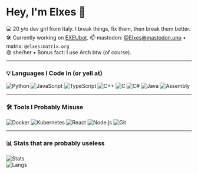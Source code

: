 # Hey, I'm Elxes 👋

💻 20 y/o dev girl from Italy. I break things, fix them, then break them better.  
🛠 Currently working on [EXEUbot](https://github.com/Elxes04/EXEUbot).
📫 mastodon: [@Elxes@mastodon.uno](https://mastodon.uno/@Elxes) • matrix: `@elxes:matrix.org`  
😄 she/her • Bonus fact: I use Arch btw (of course).

---

### 💡 Languages I Code In (or yell at)

![Python](https://img.shields.io/badge/-Python-333?style=flat&logo=python)
![JavaScript](https://img.shields.io/badge/-JavaScript-333?style=flat&logo=javascript)
![TypeScript](https://img.shields.io/badge/-TypeScript-333?style=flat&logo=typescript)
![C++](https://img.shields.io/badge/-C++-333?style=flat&logo=cplusplus)
![C](https://img.shields.io/badge/-C-333?style=flat&logo=c)
![C#](https://img.shields.io/badge/-C%23-333?style=flat&logo=csharp)
![Java](https://img.shields.io/badge/-Java-333?style=flat&logo=java)
![Assembly](https://img.shields.io/badge/-Assembly-333?style=flat)

---

### 🛠 Tools I Probably Misuse

![Docker](https://img.shields.io/badge/-Docker-333?style=flat&logo=docker)
![Kubernetes](https://img.shields.io/badge/-Kubernetes-333?style=flat&logo=kubernetes)
![React](https://img.shields.io/badge/-React-333?style=flat&logo=react)
![Node.js](https://img.shields.io/badge/-Node.js-333?style=flat&logo=node.js)
![Git](https://img.shields.io/badge/-Git-333?style=flat&logo=git)

---

### 📊 Stats that are probably useless

![Stats](https://github-readme-stats.vercel.app/api?username=Elxes04&show_icons=true&hide_border=true&count_private=true&theme=radical)  
![Langs](https://github-readme-stats.vercel.app/api/top-langs/?username=Elxes04&layout=compact&theme=radical)
